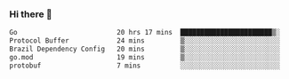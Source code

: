 ### Hi there 👋

<!--
**yeya24/yeya24** is a ✨ _special_ ✨ repository because its `README.md` (this file) appears on your GitHub profile.

Here are some ideas to get you started:

- 🔭 I’m currently working on ...
- 🌱 I’m currently learning ...
- 👯 I’m looking to collaborate on ...
- 🤔 I’m looking for help with ...
- 💬 Ask me about ...
- 📫 How to reach me: ...
- 😄 Pronouns: ...
- ⚡ Fun fact: ...
-->

<!--START_SECTION:waka-->

```txt
Go                         20 hrs 17 mins  ███████████████████████▒░   93.84 %
Protocol Buffer            24 mins         ▒░░░░░░░░░░░░░░░░░░░░░░░░   01.87 %
Brazil Dependency Config   20 mins         ▒░░░░░░░░░░░░░░░░░░░░░░░░   01.59 %
go.mod                     19 mins         ▒░░░░░░░░░░░░░░░░░░░░░░░░   01.50 %
protobuf                   7 mins          ░░░░░░░░░░░░░░░░░░░░░░░░░   00.57 %
```

<!--END_SECTION:waka-->

